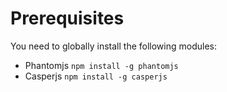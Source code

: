 # Prerequisites

You need to globally install the following modules:

* Phantomjs `npm install -g phantomjs`
* Casperjs `npm install -g casperjs`
